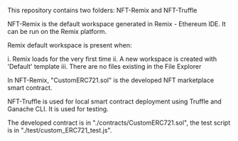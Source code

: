 This repository contains two folders: NFT-Remix and NFT-Truffle

NFT-Remix is the default workspace generated in Remix - Ethereum IDE. It can be run on the Remix platform.

Remix default workspace is present when:

i. Remix loads for the very first time
ii. A new workspace is created with 'Default' template
iii. There are no files existing in the File Explorer

In NFT-Remix, "CustomERC721.sol" is the developed NFT marketplace smart contract.

NFT-Truffle is used for local smart contract deployment using Truffle and Ganache CLI. It is used for testing.

The developed contract is in "./contracts/CustomERC721.sol", the test script is in "./test/custom_ERC721_test.js".
